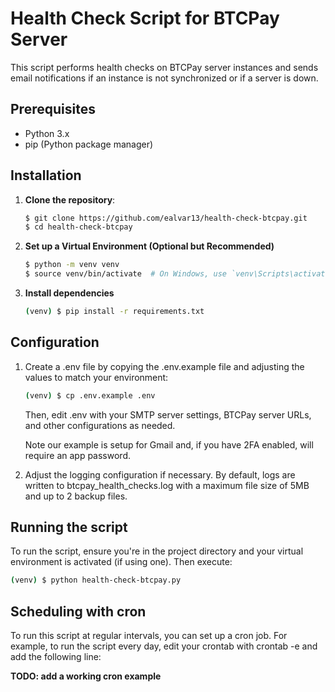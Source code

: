 # Health Check Script for BTCPay Server

This script performs health checks on BTCPay server instances and sends email notifications if an instance is not synchronized or if a server is down.

## Prerequisites

- Python 3.x
- pip (Python package manager)

## Installation

1. **Clone the repository**:

   ```bash
   $ git clone https://github.com/ealvar13/health-check-btcpay.git
   $ cd health-check-btcpay
    ```
2. **Set up a Virtual Environment (Optional but Recommended)**

    ```bash
    $ python -m venv venv
    $ source venv/bin/activate  # On Windows, use `venv\Scripts\activate`
    ```
3. **Install dependencies**

    ```bash
    (venv) $ pip install -r requirements.txt
    ```
## Configuration

1. Create a .env file by copying the .env.example file and adjusting the values to match your environment:

    ```bash
    (venv) $ cp .env.example .env
    ```
    Then, edit .env with your SMTP server settings, BTCPay server URLs, and other configurations as needed.  
    
    Note our example is setup for Gmail and, if you have 2FA enabled, will require an app password.

2. Adjust the logging configuration if necessary. By default, logs are written to btcpay_health_checks.log with a maximum file size of 5MB and up to 2 backup files.

## Running the script
To run the script, ensure you're in the project directory and your virtual environment is activated (if using one). Then execute:

```bash
(venv) $ python health-check-btcpay.py
```

## Scheduling with cron
To run this script at regular intervals, you can set up a cron job. For example, to run the script every day, edit your crontab with crontab -e and add the following line:

**TODO: add a working cron example**
